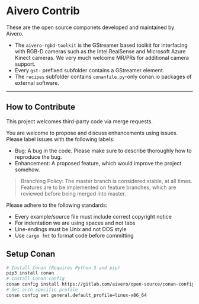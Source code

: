 # Aivero Contrib

These are the open source componets developed and maintained by Aivero.

- The `aivero-rgbd-toolkit` is the GStreamer based toolkit for interfacing with RGB-D cameras such as the Intel RealSense and Microsoft Azure Kinect cameras. We very much welcome MR/PRs for additional camera support.
- Every `gst-` prefixed subfolder contains a GStreamer element.
- The `recipes` subfolder contains `conanfile.py`-only conan.io packages of external software.


----


## How to Contribute


This project welcomes third-party code via merge requests.

You are welcome to propose and discuss enhancements using issues. Please label issues with the following labels:

- Bug: A bug in the code. Please make sure to describe thoroughly how to reproduce the bug.
- Enhancement: A proposed feature, which would improve the project somehow.

> Branching Policy: The master branch is considered stable, at all times. Features are to be implemented on feature
> branches, which are reviewed before being merged into master.

Please adhere to the following standards:

- Every example/source file must include correct copyright notice
- For indentation we are using spaces and not tabs
- Line-endings must be Unix and not DOS style
- Use `cargo fmt` to format code before committing

## Setup Conan

```bash
# Install Conan (Requires Python 3 and pip)
pip3 install conan
# Install Conan config
conan config install https://gitlab.com/aivero/open-source/conan-config.git
# Set arch specific profile
conan config set general.default_profile=linux-x86_64
```